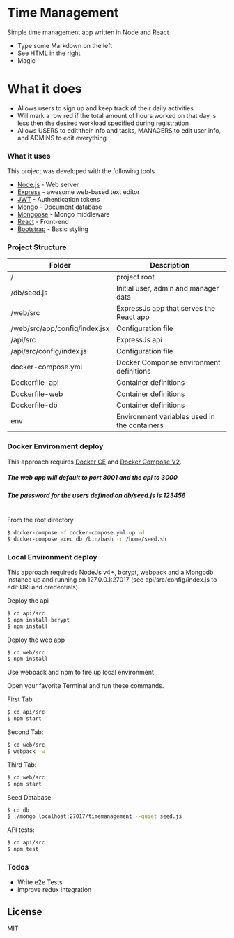 # Time Management

Simple time management app written in Node and React

  - Type some Markdown on the left
  - See HTML in the right
  - Magic

# What it does

  - Allows users to sign up and keep track of their daily activities
  - Will mark a row red if the total amount of hours worked on that day is less then the desired workload specified during registration
  - Allows USERS to edit their info and tasks, MANAGERS to edit user info, and ADMINS to edit everything

### What it uses

This project was developed with the following tools

* [Node.js] - Web server
* [Express] - awesome web-based text editor
* [JWT] - Authentication tokens
* [Mongo] - Document database
* [Mongoose] - Mongo middleware
* [React] - Front-end
* [Bootstrap] - Basic styling


### Project Structure

| Folder | Description |
| ------ | ------ |
| / | project root |
| /db/seed.js | Initial user, admin and manager data |
| /web/src | ExpressJs app that serves the React app |
| /web/src/app/config/index.jsx | Configuration file |
| /api/src | ExpressJs api |
| /api/src/config/index.js | Configuration file |
| docker-compose.yml | Docker Componse environment definitions |
| Dockerfile-api | Container definitions |
| Dockerfile-web | Container definitions |
| Dockerfile-db | Container definitions |
| env | Environment variables used in the containers |

### Docker Environment deploy

This approach requires [Docker CE](https://store.docker.com/search?type=edition&offering=community) and [Docker Compose V2](https://docs.docker.com/compose/compose-file/compose-file-v2/).

##### The web app will default to port 8001 and the api to 3000

##### The password for the users defined on db/seed.js is 123456
#
From the root directory
```sh
$ docker-compose -f docker-compose.yml up -d
$ docker-compose exec db /bin/bash -r /home/seed.sh
```

### Local Environment deploy

This approach requireds NodeJs v4+, bcrypt, webpack and a Mongodb instance up and running on 127.0.0.1:27017 (see api/src/config/index.js to edit URI and credentials)

Deploy the api
```sh
$ cd api/src
$ npm install bcrypt
$ npm install
```

Deploy the web app
```sh
$ cd web/src
$ npm install
```

Use webpack and npm to fire up local environment

Open your favorite Terminal and run these commands.

First Tab:
```sh
$ cd api/src
$ npm start
```

Second Tab:
```sh
$ cd web/src
$ webpack -w
```

Third Tab:
```sh
$ cd web/src
$ npm start
```

Seed Database:
```sh
$ cd db
$ ./mongo localhost:27017/timemanagement --quiet seed.js
```

API tests:
```sh
$ cd api/src
$ npm test
```

### Todos

 - Write e2e Tests
 - improve redux integration

License
----

MIT

[node.js]: <http://nodejs.org>
[express]: <http://expressjs.com>
[JWT]: <https://jwt.io/>
[mongo]: <https://github.com/mongodb/mongo>
[Mongoose]: <https://github.com/Automattic/mongoose>
[React]: <https://github.com/facebook/react>
[Bootstrap]: <https://github.com/twbs/bootstrap>
   
